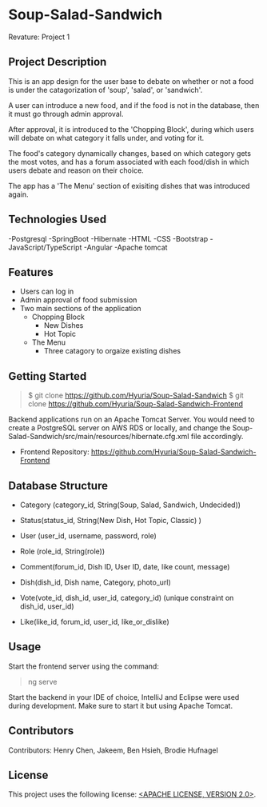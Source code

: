 # Soup-Salad-Sandwich
Revature: Project 1

## Project Description

This is an app design for the user base to debate on whether or not a food is under the catagorization of 'soup', 'salad', or 'sandwich'.

A user can introduce a new food, and if the food is not in the database, then it must go through admin approval.

After approval, it is introduced to the 'Chopping Block', during which users will debate on what category it falls under, and voting for it.

The food's category dynamically changes, based on which category gets the most votes, and has a forum associated with each food/dish in which users
debate and reason on their choice.

The app has a 'The Menu' section of exisiting dishes that was introduced again.

## Technologies Used

-Postgresql
-SpringBoot
-Hibernate
-HTML
-CSS
-Bootstrap
-JavaScript/TypeScript
-Angular
-Apache tomcat

## Features

- Users can log in
- Admin approval of food submission
- Two main sections of the application
	- Chopping Block
		- New Dishes
		- Hot Topic
	- The Menu
		- Three catagory to orgaize existing dishes


## Getting Started
   
>$ git clone https://github.com/Hyuria/Soup-Salad-Sandwich
>$ git clone https://github.com/Hyuria/Soup-Salad-Sandwich-Frontend

Backend applications run on an Apache Tomcat Server. You would need to create a PostgreSQL server on AWS RDS or locally, and change the Soup-Salad-Sandwich/src/main/resources/hibernate.cfg.xml file accordingly. 

- Frontend Repository: https://github.com/Hyuria/Soup-Salad-Sandwich-Frontend

## Database Structure

- Category (category_id, String(Soup, Salad, Sandwich, Undecided))

- Status(status_id, String(New Dish, Hot Topic, Classic) )

- User (user_id, username, password, role)

- Role (role_id, String(role))

- Comment(forum_id, Dish ID, User ID, date, like count, message)

- Dish(dish_id, Dish name, Category, photo_url)

- Vote(vote_id, dish_id, user_id, category_id) (unique constraint on dish_id, user_id)

- Like(like_id, forum_id, user_id, like_or_dislike)

## Usage

Start the frontend server using the command:
> ng serve

Start the backend in your IDE of choice, IntelliJ and Eclipse were used during development. Make sure to start it but using Apache Tomcat.

## Contributors

Contributors: Henry Chen, Jakeem, Ben Hsieh, Brodie Hufnagel

## License

This project uses the following license: [<APACHE LICENSE, VERSION 2.0>](<https://www.apache.org/licenses/LICENSE-2.0>).



